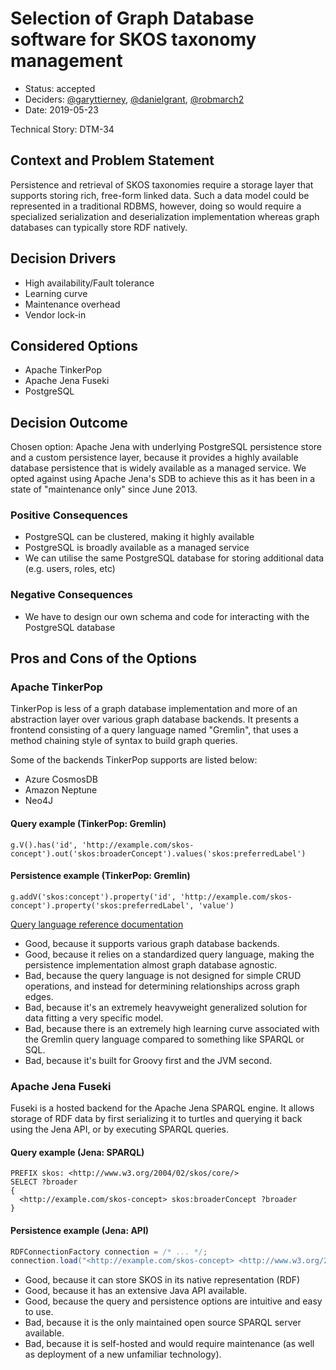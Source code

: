 # Selection of Graph Database software for SKOS taxonomy management

* Status: accepted
* Deciders: [@garyttierney](https://github.com/garyttierney), [@danielgrant](https://github.com/danielgrant), [@robmarch2](https://github.com/robmarch2)
* Date: 2019-05-23

Technical Story: DTM-34

## Context and Problem Statement

Persistence and retrieval of SKOS taxonomies require a storage layer that supports storing rich, free-form linked data.
Such a data model could be represented in a traditional RDBMS, however, doing so would require a specialized serialization and deserialization implementation whereas graph databases can typically store RDF natively.

## Decision Drivers <!-- optional -->

* High availability/Fault tolerance
* Learning curve
* Maintenance overhead
* Vendor lock-in

## Considered Options

* Apache TinkerPop
* Apache Jena Fuseki
* PostgreSQL

## Decision Outcome

Chosen option: Apache Jena with underlying PostgreSQL persistence store and a custom persistence layer, because it provides a highly available database persistence that is widely available as a managed service. We opted against using Apache Jena's SDB to achieve this as it has been in a state of "maintenance only" since June 2013.

### Positive Consequences

* PostgreSQL can be clustered, making it highly available
* PostgreSQL is broadly available as a managed service
* We can utilise the same PostgreSQL database for storing additional data (e.g. users, roles, etc)

### Negative Consequences

* We have to design our own schema and code for interacting with the PostgreSQL database

## Pros and Cons of the Options

### Apache TinkerPop

TinkerPop is less of a graph database implementation and more of an abstraction layer over various graph database backends.
It presents a frontend consisting of a query language named "Gremlin", that uses a method chaining style of syntax to build graph queries.

Some of the backends TinkerPop supports are listed below:

* Azure CosmosDB
* Amazon Neptune
* Neo4J

#### Query example (TinkerPop: Gremlin)

```gremlin
g.V().has('id', 'http://example.com/skos-concept').out('skos:broaderConcept').values('skos:preferredLabel')
```

#### Persistence example (TinkerPop: Gremlin)

```gremlin
g.addV('skos:concept').property('id', 'http://example.com/skos-concept').property('skos:preferredLabel', 'value')
```

[Query language reference documentation](http://tinkerpop.apache.org/docs/current/reference)

* Good, because it supports various graph database backends.
* Good, because it relies on a standardized query language, making the persistence implementation almost graph database agnostic.
* Bad, because the query language is not designed for simple CRUD operations, and instead for determining relationships across graph edges.
* Bad, because it's an extremely heavyweight generalized solution for data fitting a very specific model.
* Bad, because there is an extremely high learning curve associated with the Gremlin query language compared to something like SPARQL or SQL.
* Bad, because it's built for Groovy first and the JVM second.

### Apache Jena Fuseki

Fuseki is a hosted backend for the Apache Jena SPARQL engine.
It allows storage of RDF data by first serializing it to turtles and querying it back using the Jena API, or by executing SPARQL queries.

#### Query example (Jena: SPARQL)

```sparql
PREFIX skos: <http://www.w3.org/2004/02/skos/core/>
SELECT ?broader
{
  <http://example.com/skos-concept> skos:broaderConcept ?broader
}
```

#### Persistence example (Jena: API)

```java
RDFConnectionFactory connection = /* ... */;
connection.load("<http://example.com/skos-concept> <http://www.w3.org/2004/02/skos/core#broaderConcept> <http://example.com/skos-broader-concept>");
```

* Good, because it can store SKOS in its native representation (RDF)
* Good, because it has an extensive Java API available.
* Good, because the query and persistence options are intuitive and easy to use.
* Bad, because it is the only maintained open source SPARQL server available.
* Bad, because it is self-hosted and would require maintenance (as well as deployment of a new unfamiliar technology).
